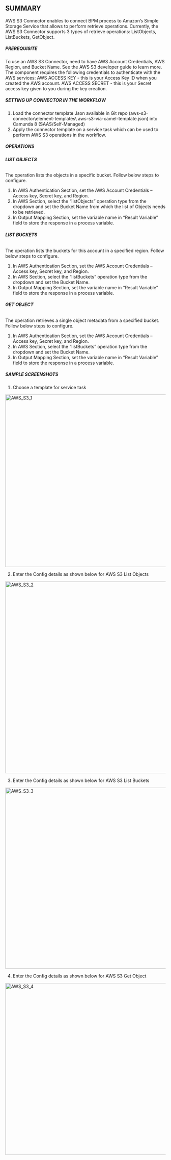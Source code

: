 ## SUMMARY

AWS S3 Connector enables to connect BPM process to Amazon’s Simple Storage Service that allows to perform retrieve operations. Currently, the AWS S3 Connector supports 3 types of retrieve operations: ListObjects, ListBuckets, GetObject.

##### **PREREQUISITE**
To use an AWS S3 Connector, need to have AWS Account Credentials, AWS Region, and Bucket Name. See the AWS S3 developer guide to learn more.
The component requires the following credentials to authenticate with the AWS services:
AWS ACCESS KEY - this is your Access Key ID when you created the AWS account.
AWS ACCESS SECRET - this is your Secret access key given to you during the key creation.

##### **SETTING UP CONNECTOR IN THE WORKFLOW**
1) Load the connector template Json available in Git repo (aws-s3-connector\element-templates\ aws-s3-via-camel-template.json) into Camunda 8 (SAAS/Self-Managed)
2) Apply the connector template on a service task which can be used to perform AWS S3 operations in the workflow.

##### **OPERATIONS**

###### **LIST OBJECTS**
The operation lists the objects in a specific bucket. Follow below steps to configure.
1) In AWS Authentication Section, set the AWS Account Credentials – Access key, Secret key, and Region.
2) In AWS Section, select the “listObjects” operation type from the dropdown and set the Bucket Name from which the list of Objects needs to be retrieved.
3) In Output Mapping Section, set the variable name in “Result Variable” field to store the response in a process variable.

###### **LIST BUCKETS**
The operation lists the buckets for this account in a specified region. Follow below steps to configure.
1) In AWS Authentication Section, set the AWS Account Credentials – Access key, Secret key, and Region.
2) In AWS Section, select the “listBuckets” operation type from the dropdown and set the Bucket Name.
3) In Output Mapping Section, set the variable name in “Result Variable” field to store the response in a process variable.
   
###### **GET OBJECT**
The operation retrieves a single object metadata from a specified bucket. Follow below steps to configure.
1) In AWS Authentication Section, set the AWS Account Credentials – Access key, Secret key, and Region.
2) In AWS Section, select the “listBuckets” operation type from the dropdown and set the Bucket Name.
3) In Output Mapping Section, set the variable name in “Result Variable” field to store the response in a process variable.

##### **SAMPLE SCREENSHOTS**
1) Choose a template for service task
<img width="541" alt="AWS_S3_1" src="https://github.com/CognizantOpenSource/Cognizant-Camunda-Connectors/assets/123737340/7436412b-0bc2-4311-a54c-65e05143659e">

2) Enter the Config details as shown below for AWS S3 List Objects
<img width="602" alt="AWS_S3_2" src="https://github.com/CognizantOpenSource/Cognizant-Camunda-Connectors/assets/123737340/f060d83e-b0be-4f6d-995d-c933b21fbc57">

3) Enter the Config details as shown below for AWS S3 List Buckets
<img width="568" alt="AWS_S3_3" src="https://github.com/CognizantOpenSource/Cognizant-Camunda-Connectors/assets/123737340/da0d9641-f245-4e5b-ab5e-f380439067e9">

4) Enter the Config details as shown below for AWS S3 Get Object
<img width="539" alt="AWS_S3_4" src="https://github.com/CognizantOpenSource/Cognizant-Camunda-Connectors/assets/123737340/4f0d4c9e-ea4e-498a-a818-bb3d41f23d00">



